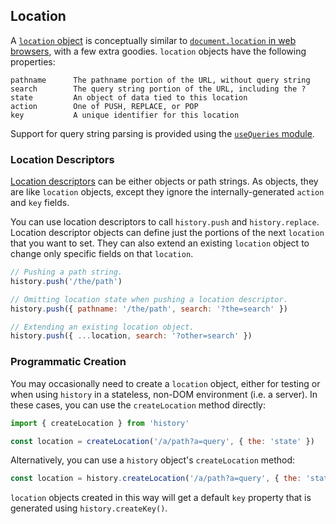 ## Location

A [`location` object](Glossary.md#location) is conceptually similar to [`document.location` in web browsers](https://developer.mozilla.org/en-US/docs/Web/API/Document/location), with a few extra goodies. `location` objects have the following properties:

```
pathname      The pathname portion of the URL, without query string
search        The query string portion of the URL, including the ?
state         An object of data tied to this location
action        One of PUSH, REPLACE, or POP
key           A unique identifier for this location
```

Support for query string parsing is provided using the [`useQueries` module](QuerySupport.md).

### Location Descriptors

[Location descriptors](Glossary.md#locationdescriptor) can be either objects or path strings. As objects, they are like `location` objects, except they ignore the internally-generated `action` and `key` fields.

You can use location descriptors to call `history.push` and `history.replace`. Location descriptor objects can define just the portions of the next `location` that you want to set. They can also extend an existing `location` object to change only specific fields on that `location`.

```js
// Pushing a path string.
history.push('/the/path')

// Omitting location state when pushing a location descriptor.
history.push({ pathname: '/the/path', search: '?the=search' })

// Extending an existing location object.
history.push({ ...location, search: '?other=search' })
```

### Programmatic Creation

You may occasionally need to create a `location` object, either for testing or when using `history` in a stateless, non-DOM environment (i.e. a server). In these cases, you can use the `createLocation` method directly:

```js
import { createLocation } from 'history'

const location = createLocation('/a/path?a=query', { the: 'state' })
```

Alternatively, you can use a `history` object's `createLocation` method:

```js
const location = history.createLocation('/a/path?a=query', { the: 'state' })
```

`location` objects created in this way will get a default `key` property that is generated using `history.createKey()`.
